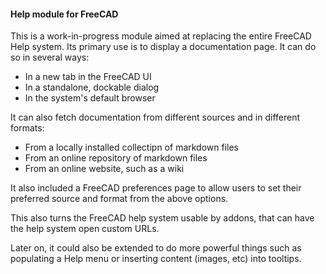 #### Help module for FreeCAD

This is a work-in-progress module aimed at replacing the entire FreeCAD Help system. Its primary use is to display a documentation page. It can do so in several ways:

* In a new tab in the FreeCAD UI
* In a standalone, dockable dialog
* In the system's default browser

It can also fetch documentation from different sources and in different formats:

* From a locally installed collectipn of markdown files
* From an online repository of markdown files
* From an online website, such as a wiki

It also included a FreeCAD preferences page to allow users to set their preferred source and format from the above options.

This also turns the FreeCAD help system usable by addons, that can have the help system open custom URLs.

Later on, it could also be extended to do more powerful things such as populating a Help menu or inserting content (images, etc) into tooltips.
